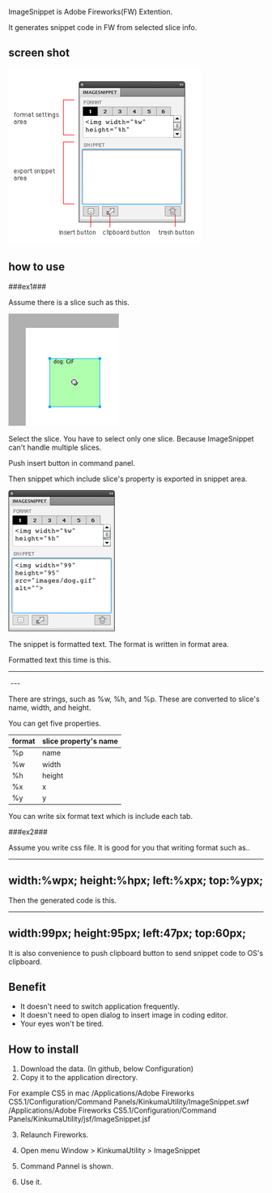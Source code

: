 ImageSnippet is Adobe Fireworks(FW) Extention.

It generates snippet code in FW from selected slice info.

## screen shot ##

![screen shot](https://github.com/KinkumaDesign/ImageSnippet/raw/master/images/image_snippet2_en.png)

## how to use ##

###ex1###

Assume there is a slice such as this.

![screen shot](https://github.com/KinkumaDesign/ImageSnippet/raw/master/images/image_snippet1.png)

Select the slice. You have to select only one slice. Because ImageSnippet can't handle multiple slices.

Push insert button in command panel. 

Then snippet which include slice's property is exported in snippet area.

![screen shot](https://github.com/KinkumaDesign/ImageSnippet/raw/master/images/screenshot.gif)

The snippet is formatted text.
The format is written in format area.

Formatted text this time is this.

---
<img width="%w" height="%h" src="images/%p" alt="">
---

There are strings, such as %w, %h, and %p.
These are converted to slice's name, width, and height.

You can get five properties.

 format  | slice property's name
 ------------- | ------------- 
 %p    | name
 %w    | width
 %h | height
 %x | x
 %y | y
 
You can write six format text which is include each tab.

###ex2###

Assume you write css file.
It is good for you that writing format such as..

---
width:%wpx;
height:%hpx;
left:%xpx;
top:%ypx;
---

Then the generated code is this.

---
width:99px;
height:95px;
left:47px;
top:60px;
---

It is also convenience to push clipboard button to send snippet code to OS's clipboard.

## Benefit ##

- It doesn't need to switch application frequently.
- It doesn't need to open dialog to insert image in coding editor.
- Your eyes won't be tired.

## How to install ##

1. Download the data. (In github, below Configuration)
2. Copy it to the application directory.

For example CS5 in mac
/Applications/Adobe Fireworks CS5.1/Configuration/Command Panels/KinkumaUtility/ImageSnippet.swf
/Applications/Adobe Fireworks CS5.1/Configuration/Command Panels/KinkumaUtility/jsf/ImageSnippet.jsf

3. Relaunch Fireworks.

4. Open menu Window > KinkumaUtility > ImageSnippet

5. Command Pannel is shown.

6. Use it.




